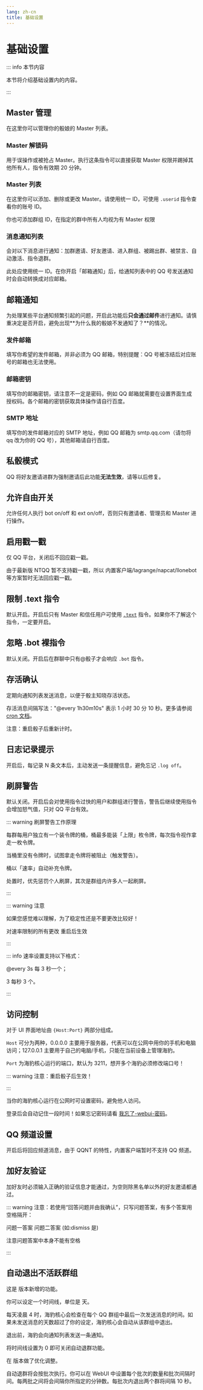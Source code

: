```yaml
---
lang: zh-cn
title: 基础设置
---
```


# 基础设置

::: info 本节内容

本节将介绍基础设置内的内容。

:::

## Master 管理

在这里你可以管理你的骰娘的 Master 列表。

### Master 解锁码

用于误操作或被抢占 Master。执行这条指令可以直接获取 Master 权限并踢掉其他所有人，指令有效期 20 分钟。

### Master 列表

在这里你可以添加、删除或更改 Master。请使用统一 ID，可使用 `.userid` 指令查看你的账号 ID。

你也可添加群组 ID，在指定的群中所有人均视为有 Master 权限

### 消息通知列表

会对以下消息进行通知：加群邀请、好友邀请、进入群组、被踢出群、被禁言、自动激活、指令退群。

此处应使用统一 ID。在你开启「邮箱通知」后，给通知列表中的 QQ 号发送通知时会自动转换成对应邮箱。

## 邮箱通知

为处理某些平台通知频繁引起的问题，开启此功能后**只会通过邮件**进行通知。请慎重决定是否开启，避免出现**为什么我的骰娘不发通知了？**的情况。

### 发件邮箱

填写你希望的发件邮箱，并非必须为 QQ 邮箱，特别提醒：QQ 号被冻结后对应账号的邮箱也无法使用。

### 邮箱密钥

填写你的邮箱密钥，请注意不一定是密码，例如 QQ 邮箱就需要在设置界面生成授权码。各个邮箱的密钥获取具体操作请自行百度。

### SMTP 地址

填写你的发件邮箱对应的 SMTP 地址，例如 QQ 邮箱为 smtp.qq.com（请勿将 qq 改为你的 QQ 号），其他邮箱请自行百度。

## 私骰模式

QQ 将好友邀请进群为强制邀请后此功能**无法生效**，请等以后修复。

## 允许自由开关

允许任何人执行 bot on/off 和 ext on/off，否则只有邀请者、管理员和 Master 进行操作。

## 启用戳一戳

仅 QQ 平台，关闭后不回应戳一戳。

由于最新版 NTQQ 暂不支持戳一戳，所以 内置客户端/lagrange/napcat/llonebot 等方案暂时无法回应戳一戳。

## 限制 .text 指令

默认开启。开启后只有 Master 和信任用户可使用 [`.text`](../use/fun.md#text-文本模板测试) 指令。如果你不了解这个指令，一定要开启。

## 忽略 .bot 裸指令

默认关闭。开启后在群聊中只有@骰子才会响应 `.bot` 指令。

## 存活确认

定期向通知列表发送消息，以便于骰主知晓存活状态。

存活消息间隔写法："@every 1h30m10s" 表示 1 小时 30 分 10 秒。更多请参阅 [cron 文档](https://pkg.go.dev/github.com/robfig/cron)。

注意：重启骰子后重新计时。

## 日志记录提示

开启后，每记录 N 条文本后，主动发送一条提醒信息，避免忘记 `.log off`。

## 刷屏警告

默认关闭。开启后会对使用指令过快的用户和群组进行警告，警告后继续使用指令会增加怒气值，只对 QQ 平台有效。

::: warning 刷屏警告工作原理

每群每用户独立有一个装令牌的桶，桶最多能装「上限」枚令牌，每次指令视作拿走一枚令牌。

当桶里没有令牌时，试图拿走令牌将被阻止（触发警告）。

桶以「速率」自动补充令牌。

处置时，优先惩罚个人刷屏，其次是群组内许多人一起刷屏。

:::

::: warning 注意

如果您感觉难以理解，为了稳定性还是不要更改比较好！

对速率限制的所有更改 重启后生效

:::

::: info 速率设置支持以下格式：

@every 3s 每 3 秒一个；

3 每秒 3 个。

:::

## 访问控制

对于 UI 界面地址由 `{Host:Port}` 两部分组成。

`Host` 可分为两种，0.0.0.0 主要用于服务器，代表可以在公网中用你的手机和电脑访问；127.0.0.1 主要用于自己的电脑/手机，只能在当前设备上管理海豹。

`Port` 为海豹核心运行的端口，默认为 3211，想开多个海豹必须修改端口号！

::: warning 注意：重启骰子后生效！

:::

当你的海豹核心运行在公网时可设置密码，避免他人访问。

登录后会自动记住一段时间！如果忘记密码请看 [我忘了-webui-密码](../use/faq.md#我忘了-webui-密码)。

## QQ 频道设置

开启后将回应频道消息，由于 QQNT 的特性，内置客户端暂时不支持 QQ 频道。

## 加好友验证

加好友时必须输入正确的验证信息才能通过，为空则除黑名单以外的好友邀请都通过。

::: warning 注意：若使用“回答问题并由我确认”，只写问题答案，有多个答案用空格隔开：

问题一答案 问题二答案 (如:dismiss 是)

注意问题答案中本身不能有空格

:::

## 自动退出不活跃群组

这是 <Badge type="tip" text="v1.4.2" /> 版本新增的功能。

你可以设定一个时间线，单位是 天。

每天凌晨 4 时，海豹核心会检查在每个 QQ 群组中最后一次发送消息的时间。如果未发送消息的天数超过了你的设定，海豹核心会自动从该群组中退出。

退出前，海豹会向通知列表发送一条通知。

将时间线设置为 0 即可关闭自动退群功能。

在 <Badge type="tip" text="v1.4.4" /> 版本做了优化调整。

自动退群将会按批次执行。你可以在 WebUI 中设置每个批次的数量和批次间隔时间。每两批之间将会间隔你所指定的分钟数。每批次内退出两个群将间隔 10 秒。
